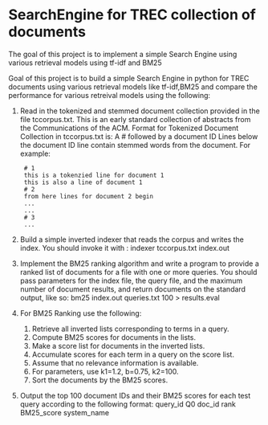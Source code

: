 # SearchEngine for TREC collection of documents
The goal of this project is to implement a simple Search Engine using various retrieval models using tf-idf and BM25

Goal of this project is to build a simple Search Engine in python for TREC documents using various retrieval models like tf-idf,BM25 and compare the performance for various retreival models using the following:

1. Read in the tokenized and stemmed document collection provided in the file tccorpus.txt. This is an early standard collection of abstracts from the Communications of the ACM.
    Format for Tokenized Document Collection in tccorpus.txt is:
        A # followed by a document ID
        Lines below the document ID line contain stemmed words from the document.
        For example:

        # 1
        this is a tokenzied line for document 1
        this is also a line of document 1
        # 2
        from here lines for document 2 begin
        ...
        ...
        # 3
        ...

2. Build a simple inverted indexer that reads the corpus and writes the index. 
                You should invoke it with :  indexer tccorpus.txt index.out

3. Implement the BM25 ranking algorithm and write a program to provide a ranked list of documents for a file with one or more queries. You should pass parameters for the index file, the query file, and the maximum number of document results, and return documents on the standard output, 
                like so:  bm25 index.out queries.txt 100 > results.eval
  
4. For BM25 Ranking use the following:

      1. Retrieve all inverted lists corresponding to terms in a query.
      2. Compute BM25 scores for documents in the lists.
      3. Make a score list for documents in the inverted lists.
      4. Accumulate scores for each term in a query on the score list.
      5. Assume that no relevance information is available.
      6. For parameters, use k1=1.2, b=0.75, k2=100.
      7. Sort the documents by the BM25 scores.

5. Output the top 100 document IDs and their BM25 scores for each test query 
                according to the following format: query_id Q0 doc_id rank BM25_score system_name


